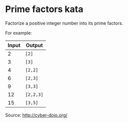# Prime factors kata

Factorize a positive integer number into its prime factors.

For example:

| **Input** |  **Output**   |
| --------- | ------------- |
|   2       | ```[2]```     |
|   3       | ```[3]```     |
|   4       | ```[2,2]```   |
|   6       | ```[2,3]```   |
|   9       | ```[3,3]```   |
|  12       | ```[2,2,3]``` |
|  15       | ```[3,5]```   |

Source: <http://cyber-dojo.org/>
